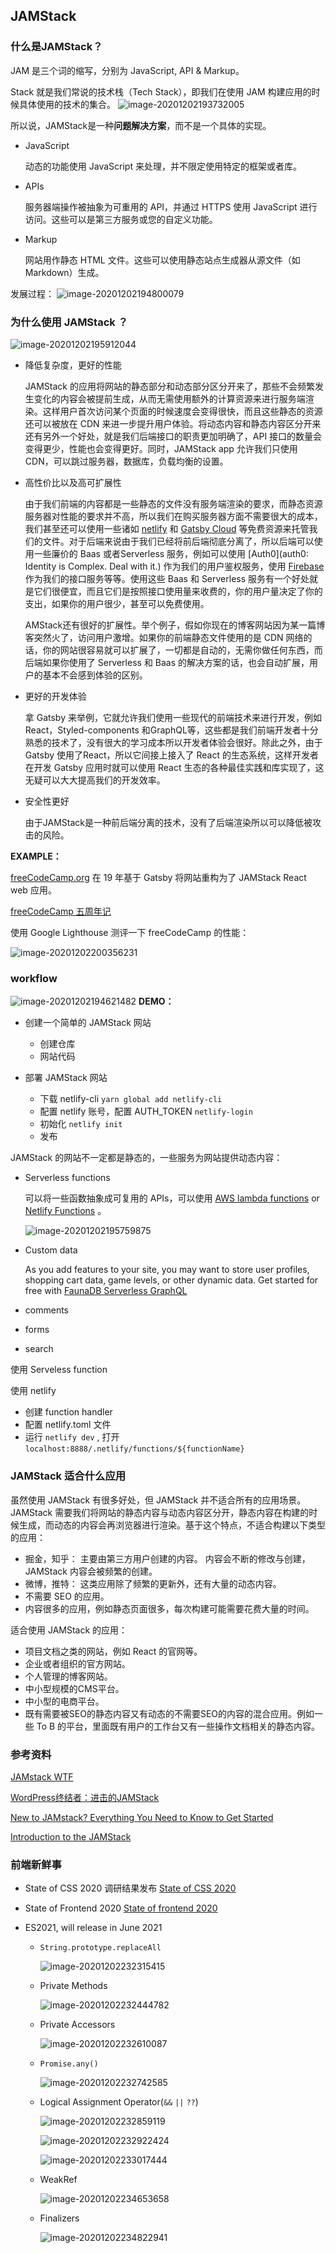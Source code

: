## JAMStack

### 什么是JAMStack？

JAM 是三个词的缩写，分别为 JavaScript, API & Markup。

Stack 就是我们常说的技术栈（Tech Stack），即我们在使用 JAM 构建应用的时候具体使用的技术的集合。
![image-20201202193732005](https://tva1.sinaimg.cn/large/0081Kckwly1gljv8sxqdpj31980u041f.jpg)

所以说，JAMStack是一种**问题解决方案**，而不是一个具体的实现。

* JavaScript

  动态的功能使用 JavaScript 来处理，并不限定使用特定的框架或者库。

* APIs

  服务器端操作被抽象为可重用的 API，并通过 HTTPS 使用 JavaScript 进行访问。这些可以是第三方服务或您的自定义功能。

* Markup

  网站用作静态 HTML 文件。这些可以使用静态站点生成器从源文件（如 Markdown）生成。

发展过程：
![image-20201202194800079](https://tva1.sinaimg.cn/large/0081Kckwly1gljv9ay0l6j30ts1qagrz.jpg)

### 为什么使用 JAMStack ？

![image-20201202195912044](https://tva1.sinaimg.cn/large/0081Kckwly1gljvclfni7j319c0u0768.jpg)

* 降低复杂度，更好的性能

  JAMStack 的应用将网站的静态部分和动态部分区分开来了，那些不会频繁发生变化的内容会被提前生成，从而无需使用额外的计算资源来进行服务端渲染。这样用户首次访问某个页面的时候速度会变得很快，而且这些静态的资源还可以被放在 CDN 来进一步提升用户体验。将动态内容和静态内容区分开来还有另外一个好处，就是我们后端接口的职责更加明确了，API 接口的数量会变得更少，性能也会变得更好。同时，JAMStack app 允许我们只使用 CDN，可以跳过服务器，数据库，负载均衡的设置。

* 高性价比以及高可扩展性

  由于我们前端的内容都是一些静态的文件没有服务端渲染的要求，而静态资源服务器对性能的要求并不高，所以我们在购买服务器方面不需要很大的成本，我们甚至还可以使用一些诸如 [netlify](https://link.zhihu.com/?target=https%3A//www.netlify.com/) 和 [Gatsby Cloud](https://link.zhihu.com/?target=https%3A//www.gatsbyjs.com/cloud/) 等免费资源来托管我们的文件。对于后端来说由于我们已经将前后端彻底分离了，所以后端可以使用一些廉价的 Baas 或者Serverless 服务，例如可以使用 [Auth0](auth0: Identity is Complex. Deal with it.) 作为我们的用户鉴权服务，使用 [Firebase](https://link.zhihu.com/?target=https%3A//firebase.google.com/) 作为我们的接口服务等等。使用这些 Baas 和 Serverless 服务有一个好处就是它们很便宜，而且它们是按照接口使用量来收费的，你的用户量决定了你的支出，如果你的用户很少，甚至可以免费使用。

  AMStack还有很好的扩展性。举个例子，假如你现在的博客网站因为某一篇博客突然火了，访问用户激增。如果你的前端静态文件使用的是 CDN 网络的话，你的网站很容易就可以扩展了，一切都是自动的，无需你做任何东西，而后端如果你使用了 Serverless 和 Baas 的解决方案的话，也会自动扩展，用户的基本不会感到体验的区别。

* 更好的开发体验

  拿 Gatsby 来举例，它就允许我们使用一些现代的前端技术来进行开发，例如 React，Styled-components 和GraphQL等，这些都是我们前端开发者十分熟悉的技术了，没有很大的学习成本所以开发者体验会很好。除此之外，由于 Gatsby 使用了React，所以它间接上接入了 React 的生态系统，这样开发者在开发 Gatsby 应用时就可以使用 React 生态的各种最佳实践和库实现了，这无疑可以大大提高我们的开发效率。

* 安全性更好

  由于JAMStack是一种前后端分离的技术，没有了后端渲染所以可以降低被攻击的风险。

**EXAMPLE：**

 [freeCodeCamp.org](https://link.zhihu.com/?target=http%3A//freecodecamp.org/) 在 19 年基于 Gatsby 将网站重构为了 JAMStack React web 应用。

[freeCodeCamp 五周年记](https://zhuanlan.zhihu.com/p/93963940)

使用 Google Lighthouse 测评一下 freeCodeCamp 的性能：

![image-20201202200356231](https://tva1.sinaimg.cn/large/0081Kckwly1gljvbwjis0j319s0jm46o.jpg)

### workflow

![image-20201202194621482](https://tva1.sinaimg.cn/large/0081Kckwly1gljvaoeigij30u01pagpi.jpg)
**DEMO：**

* 创建一个简单的 JAMStack 网站

  * 创建仓库
  * 网站代码

* 部署 JAMStack 网站

  * 下载 netlify-cli `yarn global add netlify-cli`
  * 配置 netlify 账号，配置 AUTH_TOKEN `netlify-login`
  * 初始化 `netlify init`
  * 发布


JAMStack 的网站不一定都是静态的，一些服务为网站提供动态内容：

* Serverless functions

  可以将一些函数抽象成可复用的 APIs，可以使用 [AWS lambda functions](https://aws.amazon.com/lambda/features/) or [Netlify Functions](https://functions.netlify.com/examples/) 。

  ![image-20201202195759875](https://tva1.sinaimg.cn/large/0081Kckwly1gljvb2xgkmj31940m27du.jpg)

* Custom data

  As you add features to your site, you may want to store user profiles, shopping cart data, game levels, or other dynamic data. Get started for free with [FaunaDB Serverless GraphQL](https://fauna.com/)

* comments

* forms

* search

使用 Serveless function

  使用 netlify 

  * 创建 function handler
  * 配置 netlify.toml 文件
  * 运行 `netlify dev` , 打开 `localhost:8888/.netlify/functions/${functionName}`

### JAMStack 适合什么应用

虽然使用 JAMStack 有很多好处，但 JAMStack 并不适合所有的应用场景。 JAMStack 需要我们将网站的静态内容与动态内容区分开，静态内容在构建的时候生成，而动态的内容会再浏览器进行渲染。基于这个特点，不适合构建以下类型的应用：

* 掘金，知乎： 主要由第三方用户创建的内容。 内容会不断的修改与创建，JAMStack 内容会被频繁的创建。
* 微博，推特： 这类应用除了频繁的更新外，还有大量的动态内容。
* 不需要 SEO 的应用。
* 内容很多的应用，例如静态页面很多，每次构建可能需要花费大量的时间。

适合使用 JAMStack 的应用：

- 项目文档之类的网站，例如 React 的官网等。
- 企业或者组织的官方网站。
- 个人管理的博客网站。
- 中小型规模的CMS平台。
- 中小型的电商平台。
- 既有需要被SEO的静态内容又有动态的不需要SEO的内容的混合应用。例如一些 To B 的平台，里面既有用户的工作台又有一些操作文档相关的静态内容。

### 参考资料

[JAMstack WTF](https://jamstack.wtf/)

[WordPress终结者：进击的JAMStack](https://zhuanlan.zhihu.com/p/134662863)

[New to JAMstack? Everything You Need to Know to Get Started](https://snipcart.com/blog/jamstack)

[Introduction to the JAMStack](https://frontendmasters.com/courses/jamstack/)

### 前端新鲜事

* State of CSS 2020 调研结果发布 [State of CSS 2020](https://2020.stateofcss.com/zh-Hans/)

* State of Frontend 2020 [State of frontend 2020](https://tsh.io/state-of-frontend/#developers)

* ES2021, will release in June 2021

  * `String.prototype.replaceAll`

    ![image-20201202232315415](https://tva1.sinaimg.cn/large/0081Kckwgy1gl9xcdcyj8j31lk0sutpf.jpg)

  * Private Methods

    ![image-20201202232444782](https://tva1.sinaimg.cn/large/0081Kckwgy1gl9xe8uf10j31fc0u0ng3.jpg)

  * Private Accessors

    ![image-20201202232610087](https://tva1.sinaimg.cn/large/0081Kckwgy1gl9xfn9m6rj31gj0u07lo.jpg)

  * `Promise.any()`

    ![image-20201202232742585](https://tva1.sinaimg.cn/large/0081Kckwgy1gl9xgz9o03j31ge0u0wxt.jpg)

  * Logical Assignment Operator(`&&` `||` `??`)

    ![image-20201202232859119](https://tva1.sinaimg.cn/large/0081Kckwgy1gl9xifm2baj31h40tedp3.jpg)

    ![image-20201202232922424](https://tva1.sinaimg.cn/large/0081Kckwgy1gl9xirc5rnj31hs0tsn6p.jpg)

    ![image-20201202233017444](https://tva1.sinaimg.cn/large/0081Kckwgy1gl9xjm3lfwj31i40tiqd3.jpg)

  * WeakRef

    ![image-20201202234653658](https://tva1.sinaimg.cn/large/0081Kckwgy1gl9y0ylddpj310e0t2tdy.jpg)

  * Finalizers

    ![image-20201202234822941](https://tva1.sinaimg.cn/large/0081Kckwgy1gl9y2galpsj31160iqtc4.jpg)